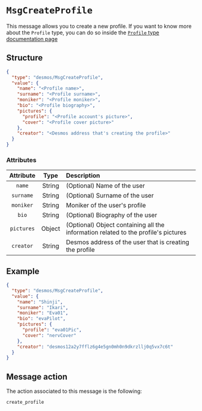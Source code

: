 # `MsgCreateProfile`
This message allows you to create a new profile.
If you want to know more about the `Profile` type, you can do so inside the [`Profile` type documentation page](../../types/profile.md)

## Structure
````json
{
  "type": "desmos/MsgCreateProfile",
  "value": {
    "name": "<Profile name>",
    "surname": "<Profile surname>",
    "moniker": "<Profile moniker>",
    "bio": "<Profile biography>",
    "pictures": {
      "profile": "<Profile account's picture>",
      "cover": "<Profile cover picture>"
    },
    "creator": "<Desmos address that's creating the profile>"
  }
}
````

### Attributes
| Attribute | Type | Description |
| :-------: | :----: | :-------- |
| `name` | String | (Optional) Name of the user |
| `surname` | String | (Optional) Surname of the user |
| `moniker` | String | Moniker of the user's profile |
| `bio` | String | (Optional) Biography of the user |
| `pictures` | Object | (Optional) Object containing all the information related to the profile's pictures |
| `creator` | String | Desmos address of the user that is creating the profile |

## Example
````json
{
  "type": "desmos/MsgCreateProfile",
  "value": {
    "name": "Shinji",
    "surname": "Ikari",
    "moniker": "Eva01",
    "bio": "evaPilot",
    "pictures": {
      "profile": "eva01Pic",
      "cover": "nervCover"
    },
    "creator": "desmos12a2y7fflz6g4e5gn0mh0n9dkrzllj0q5vx7c6t"
  }
}
````

## Message action
The action associated to this message is the following:

```
create_profile
```